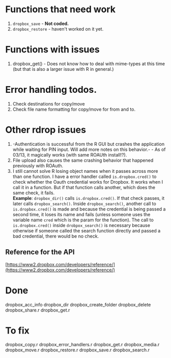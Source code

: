 #  Functions that need work
1. `dropbox_save` - **Not coded.**
2. `dropbox_restore` - haven't worked on it yet.

# Functions with issues
1. dropbox_get() - Does not know how to deal with mime-types at this time (but that is also a larger issue with R in general.)


# Error handling todos.
1. Check destinations for copy/move
2. Check file name formatting for copy/move for from and to.

# Other rdrop issues
1. -Authentication is successful from the R GUI but crashes the application while waiting for PIN input. Will add more notes on this behavior.- - As of 03/13, it magically works (with same ROAUth install!?).<br>
2. File upload also causes the same crashing behavior that happened previously with ROAuth. <br>
3. I still cannot solve R losing object names when it passes across more than one function. I have a error handler called `is.dropbox.cred()` to check whether the Oauth credential works for Dropbox. It works when I call it in a function. But if that function calls another, which does the same check, it fails.<br>
**Example**: `dropbox_dir()` calls `is.dropbox.cred()`. If that check passes, it later calls `dropbox_search()`. Inside `dropbox_search()`, another call to `is.dropbox.cred()` is made and because the credential is being passed a second time, it loses its name and fails (unless someone uses the variable name `cred` which is the param for the function).
The call to `is.dropbox.cred()` inside `drobpox_search()` is necessary because otherwise if someone called the search function directly and passed a bad credential, there would be no check.

## Reference for the API
[https://www2.dropbox.com/developers/reference/](https://www2.dropbox.com/developers/reference/)


Done
====
dropbox_acc_info
dropbox_dir
dropbox_create_folder
dropbox_delete
dropbox_share.r
dropbox_get.r

To fix
=======
dropbox_copy.r
dropbox_error_handlers.r
dropbox_get.r
dropbox_media.r
dropbox_move.r
dropbox_restore.r
dropbox_save.r
dropbox_search.r

